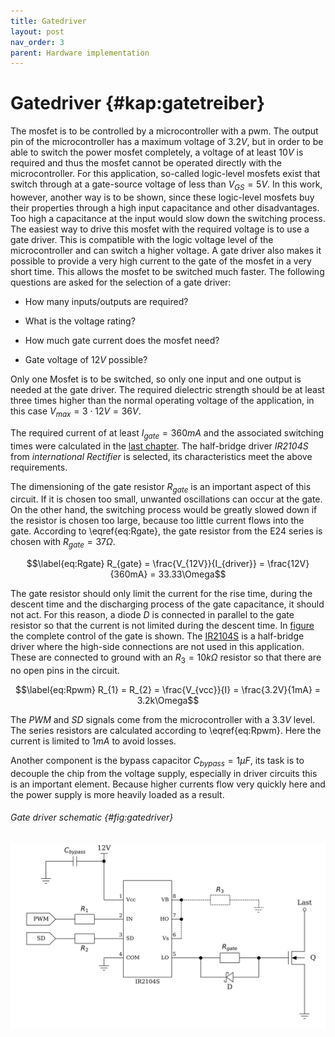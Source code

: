 ```yaml
---
title: Gatedriver
layout: post
nav_order: 3
parent: Hardware implementation
---
```


# Gatedriver {#kap:gatetreiber}

The mosfet is to
be controlled by a microcontroller with a pwm. The output pin of the microcontroller
has a maximum voltage of $3.2V$, but in order to be able to switch the
power mosfet completely, a voltage of at least $10V$ is required and
thus the mosfet cannot be operated directly with the microcontroller.
For this application, so-called logic-level mosfets exist that switch
through at a gate-source voltage of less than $V_{GS}=5V$. In this work,
however, another way is to be shown, since these logic-level mosfets buy
their properties through a high input capacitance and other
disadvantages. Too high a capacitance at the input would slow down the
switching process. The easiest way to drive this mosfet with the
required voltage is to use a gate driver. This is compatible with the
logic voltage level of the microcontroller and can switch a higher
voltage. A gate driver also makes it possible to provide a very high
current to the gate of the mosfet in a very short time. This allows the
mosfet to be switched much faster. The following questions are asked for
the selection of a gate driver:

-   How many inputs/outputs are required?

-   What is the voltage rating?

-   How much gate current does the mosfet need?

-   Gate voltage of $12V$ possible?

Only one Mosfet is to be switched, so only one input and one output is
needed at the gate driver. The required dielectric strength should be at
least three times higher than the normal operating voltage of the
application, in this case ${V_{max}=3\cdot 12V=36V}$.

The required current of at least ${I_{gate} = 360mA}$ and the associated
switching times were calculated in the [last chapter](mosfet). The
half-bridge driver *IR2104S* from *international Rectifier* is selected,
its characteristics meet the above requirements. 

The dimensioning of the gate resistor $R_{gate}$ is an important aspect
of this circuit. If it is chosen too small, unwanted oscillations can
occur at the gate. On the other hand, the switching process would be
greatly slowed down if the resistor is chosen too large, because too
little current flows into the gate. According to
\eqref{eq:Rgate},
the gate resistor from the E24 series is chosen with
$R_{gate}=37\Omega$.

$$\label{eq:Rgate}
R_{gate} = \frac{V_{12V}}{I_{driver}} = \frac{12V}{360mA} = 33.33\Omega$$

The gate resistor should only limit the current for the rise time,
during the descent time and the discharging process of the gate
capacitance, it should not act. For this reason, a diode $D$ is
connected in parallel to the gate resistor so that the current is not
limited during the descent time. In [figure](#fig:gatedriver) the complete control of the gate is shown.
The [IR2104S](https://www.infineon.com/dgdl/Infineon-IR2104-DS-v01_00-EN.pdf?fileId=5546d462533600a4015355c7c1c31671) is a half-bridge driver where the
high-side connections are not used in this application. These are
connected to ground with an $R_{3}=10k\Omega$ resistor so that there are
no open pins in the circuit. 

$$\label{eq:Rpwm}
R_{1} = R_{2} = \frac{V_{vcc}}{I} = \frac{3.2V}{1mA} = 3.2k\Omega$$

The *PWM* and *SD* signals come from the microcontroller with a $3.3V$
level. The series resistors are calculated according to
\eqref{eq:Rpwm}.
Here the current is limited to $1mA$ to avoid losses.

Another component is the bypass capacitor $C_{bypass}=1\mu F$, its task
is to decouple the chip from the voltage supply, especially in driver
circuits this is an important element. Because higher currents flow very
quickly here and the power supply is more heavily loaded as a
result.

<!--[@IntelligentEnergy p.259] [@datasheet:SLUA618A].-->

###### Gate driver schematic {#fig:gatedriver}
![image](../assets/image/ir2104.svg)
